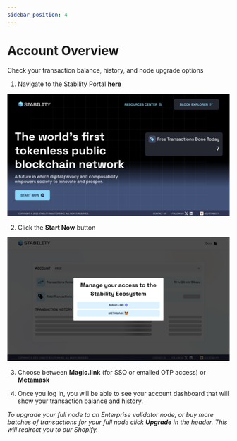 ```yaml
---
sidebar_position: 4
---
```


# Account Overview
Check your transaction balance, history, and node upgrade options

1. Navigate to the Stability Portal **[here](https://portal.stble.io/)**
  
![Stability Portal](../../static/img/stability-portal.jpg)  
  
2. Click the **Start Now** button  
  
![Stability Portal Authentication](../../static/img/stability-portal-auth.jpg)  

3. Choose between **Magic.link** (for SSO or emailed OTP access) or **Metamask** 

4. Once you log in, you will be able to see your account dashboard that will show your transaction balance and history.
  
_To upgrade your full node to an Enterprise validator node, or buy more batches of transactions for your full node click **Upgrade** in the header. This will redirect you to our Shopify._
  